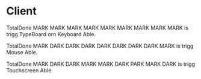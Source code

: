# Client

TotalDone MARK MARK MARK MARK MARK MARK MARK MARK MARK is trigg TypeBoard orn Keyboard Able.

TotalDone MARK DARK DARK DARK DARK DARK DARK DARK MARK is trigg Mouse Able.

TotalDone MARK DARK DARK MARK MARK DARK PARK MARK DARK is trigg Touchscreen Able.